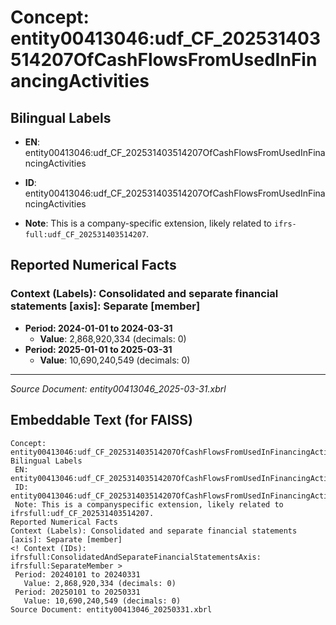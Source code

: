 # Concept: entity00413046:udf_CF_202531403514207OfCashFlowsFromUsedInFinancingActivities

## Bilingual Labels
- **EN**: entity00413046:udf_CF_202531403514207OfCashFlowsFromUsedInFinancingActivities

- **ID**: entity00413046:udf_CF_202531403514207OfCashFlowsFromUsedInFinancingActivities
- **Note**: This is a company-specific extension, likely related to `ifrs-full:udf_CF_202531403514207`.

## Reported Numerical Facts

### **Context (Labels): Consolidated and separate financial statements [axis]: Separate [member]**
<!-- Context (IDs): ifrs-full:ConsolidatedAndSeparateFinancialStatementsAxis: ifrs-full:SeparateMember -->
- **Period: 2024-01-01 to 2024-03-31**
  - **Value**: 2,868,920,334 (decimals: 0)
- **Period: 2025-01-01 to 2025-03-31**
  - **Value**: 10,690,240,549 (decimals: 0)

---
*Source Document: entity00413046_2025-03-31.xbrl*
## Embeddable Text (for FAISS)
```text
Concept: entity00413046:udf_CF_202531403514207OfCashFlowsFromUsedInFinancingActivities
Bilingual Labels
 EN: entity00413046:udf_CF_202531403514207OfCashFlowsFromUsedInFinancingActivities
 ID: entity00413046:udf_CF_202531403514207OfCashFlowsFromUsedInFinancingActivities
 Note: This is a companyspecific extension, likely related to ifrsfull:udf_CF_202531403514207.
Reported Numerical Facts
Context (Labels): Consolidated and separate financial statements [axis]: Separate [member]
<! Context (IDs): ifrsfull:ConsolidatedAndSeparateFinancialStatementsAxis: ifrsfull:SeparateMember >
 Period: 20240101 to 20240331
   Value: 2,868,920,334 (decimals: 0)
 Period: 20250101 to 20250331
   Value: 10,690,240,549 (decimals: 0)
Source Document: entity00413046_20250331.xbrl
```